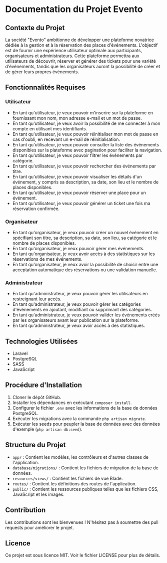 # Documentation du Projet Evento

## Contexte du Projet

La société "Evento" ambitionne de développer une plateforme novatrice dédiée à la gestion et à la réservation des places d'événements. L'objectif est de fournir une expérience utilisateur optimale aux participants, organisateurs et administrateurs. Cette plateforme permettra aux utilisateurs de découvrir, réserver et générer des tickets pour une variété d'événements, tandis que les organisateurs auront la possibilité de créer et de gérer leurs propres événements.

## Fonctionnalités Requises

### Utilisateur

- En tant qu'utilisateur, je veux pouvoir m'inscrire sur la plateforme en fournissant mon nom, mon adresse e-mail et un mot de passe.
- En tant qu'utilisateur, je veux avoir la possibilité de me connecter à mon compte en utilisant mes identifiants.
- En tant qu'utilisateur, je veux pouvoir réinitialiser mon mot de passe en cas d'oubli, en recevant un e-mail de réinitialisation.
- En tant qu'utilisateur, je veux pouvoir consulter la liste des événements disponibles sur la plateforme avec pagination pour faciliter la navigation.
- En tant qu'utilisateur, je veux pouvoir filtrer les événements par catégorie.
- En tant qu'utilisateur, je veux pouvoir rechercher des événements par titre.
- En tant qu'utilisateur, je veux pouvoir visualiser les détails d'un événement, y compris sa description, sa date, son lieu et le nombre de places disponibles.
- En tant qu'utilisateur, je veux pouvoir réserver une place pour un événement.
- En tant qu'utilisateur, je veux pouvoir générer un ticket une fois ma réservation confirmée.

### Organisateur

- En tant qu'organisateur, je veux pouvoir créer un nouvel événement en spécifiant son titre, sa description, sa date, son lieu, sa catégorie et le nombre de places disponibles.
- En tant qu'organisateur, je veux pouvoir gérer mes événements.
- En tant qu'organisateur, je veux avoir accès à des statistiques sur les réservations de mes événements.
- En tant qu'organisateur, je veux avoir la possibilité de choisir entre une acceptation automatique des réservations ou une validation manuelle.

### Administrateur

- En tant qu'administrateur, je veux pouvoir gérer les utilisateurs en restreignant leur accès.
- En tant qu'administrateur, je veux pouvoir gérer les catégories d'événements en ajoutant, modifiant ou supprimant des catégories.
- En tant qu'administrateur, je veux pouvoir valider les événements créés par les organisateurs avant leur publication sur la plateforme.
- En tant qu'administrateur, je veux avoir accès à des statistiques.

## Technologies Utilisées

- Laravel
- PostgreSQL
- SASS
- JavaScript

## Procédure d'Installation

1. Cloner le dépôt GitHub.
2. Installer les dépendances en exécutant `composer install`.
3. Configurer le fichier `.env` avec les informations de la base de données PostgreSQL.
4. Exécuter les migrations avec la commande `php artisan migrate`.
5. Exécuter les seeds pour peupler la base de données avec des données d'exemple (`php artisan db:seed`).

## Structure du Projet

- `app/` : Contient les modèles, les contrôleurs et d'autres classes de l'application.
- `database/migrations/` : Contient les fichiers de migration de la base de données.
- `resources/views/` : Contient les fichiers de vue Blade.
- `routes/` : Contient les définitions des routes de l'application.
- `public/` : Contient les ressources publiques telles que les fichiers CSS, JavaScript et les images.

## Contribution

Les contributions sont les bienvenues ! N'hésitez pas à soumettre des pull requests pour améliorer le projet.

## Licence

Ce projet est sous licence MIT. Voir le fichier LICENSE pour plus de détails.


